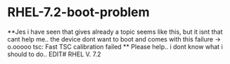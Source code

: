 # RHEL-7.2-boot-problem
 **Jes i have seen that gives already a topic seems like this, but it isnt that cant help me..  the device dont want to boot and comes with this failure -> o.ooooo tsc: Fast TSC calibration failed **  Please help.. i dont know what i should to do..  EDIT# RHEL V. 7.2
